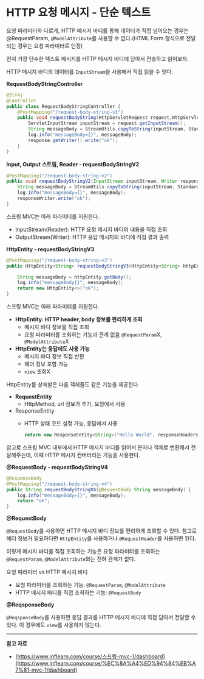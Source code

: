 # HTTP **요청 메시지** - **단순 텍스트**

요청 파라미터와 다르게, HTTP 메시지 바디를 통해 데이터가 직접 넘어오는 경우는 @RequestParam, `@ModelAttribute`를 사용할 수 없다.(HTML Form 형식으로 전달되는 경우는 요청 파라미터로 인정)

먼저 가장 단수한 텍스트 메시지를 HTTP 메시지 바디에 담아서 전송하고 읽어보자.

HTTP 메시지 바디의 데이터를 `InputStream`을 사용해서 직접 읽을 수 잇다.

**RequestBodyStringController**

```java
@Slf4j
@Controller
public class RequestBodyStringController {
    @PostMapping("/request-body-string-v1")
    public void requestBodyString(HttpServletRequest request,HttpServletResponse response) throws IOException {
        ServletInputStream inputStream = request.getInputStream();
        String messageBody = StreamUtils.copyToString(inputStream, StandardCharsets.UTF_8);
        log.info("messageBody={}", messageBody);
        response.getWriter().write("ok");
	}
}
```

**Input, Output 스트림, Reader - requestBodyStringV2**

```java
@PostMapping("/request-body-string-v2")
public void requestBodyStringV2(InputStream inputStream, Writer responseWriter) throws IOException {
    String messageBody = StreamUtils.copyToString(inputStream, StandardCharsets.UTF_8);
    log.info("messageBody={}", messageBody);
    responseWriter.write("ok");
}
```

스프링 MVC는 아래 파라미터를 지원한다.

- InputStream(Reader): HTTP 요청 메시지 바디의 내용을 직접 조회
- OutputStream(Writer): HTTP 응답 메시지의 바디에 직접 결과 출력

**HttpEntity - requestBodyStringV3**

```java
@PostMapping("/request-body-string-v3")
public HttpEntity<String> requestBodyStringV3(HttpEntity<String> httpEntity) throws IOException {

    String messageBody = httpEntity.getBody();
    log.info("messageBody{}", messageBody);
    return new HttpEntity<>("ok");
}
```

스프링 MVC는 아래 파라미터를 지원한다.

- **HttpEntity: HTTP header, body 정보를 편리하게 조회**
    - 메시지 바디 정보를 직접 조회
    - 요청 파라미터를 조회하는 기능과 관계 없음 `@RequestParam`X, `@ModelAttribute`X
- **HttpEntity는 응답에도 사용 가능**
    - 메시지 바디 정보 직접 반환
    - 헤더 정보 포함 가능
    - `view` 조회X

HttpEntity를 상속받은 다음 객체들도 같은 기능을 제공한다.

- **RequestEntity**
    - HttpMethod, url 정보가 추가, 요청에서 사용
- ResponseEntity
    - HTTP 상태 코드 설정 가능, 응답에서 사용
        
        ```java
        return new ResponseEntity<String>("Hello World", responseHeaders, HttpStatus.CREATED)
        ```
        

참고로 스프링 MVC 내부에서 HTTP 메시지 바디를 읽어서 문자나 객체로 변환해서 전달해주는데, 이때 HTTP 메시지 컨버터라는 기능을 사용한다.

**@RequestBody - requestBodyStringV4**

```java
@ResponseBody
@PostMapping("/request-body-string-v4")
public String requestBodyStringV4(@RequestBody String messageBody) {
    log.info("messageBody={}", messageBody);
    return "ok";
}
```

**@RequestBody**

`@RequestBody`를 사용하면 HTTP 메시지 바디 정보를 편리하게 조회할 수 있다. 참고로 헤더 정보가 필요하다면 `HttpEntity`를 사용하거나 `@RequestHeader`를 사용하면 된다.

이렇게 메시지 바디를 직접 조회하는 기능은 요청 파라미터를 조회하는 `@RequestParam`, `@ModelAttribute`와는 전혀 관계가 없다.

요청 파라미터 vs HTTP 메시지 바디

- 요청 파라미터를 조회하는 기능: `@RequestParam`, `@ModelAttribute`
- HTTP 메시지 바디를 직접 조회하는 기능: `@RequestBody`

**@ReqsponseBody**

`@ReqsponseBody`를 사용하면 응답 결과를 HTTP 메시지 바디에 직접 담아서 전달할 수 있다. 이 경우에도 `view`를 사용하지 않는다.

---

**참고 자료**

- [https://www.inflearn.com/course/스프링-mvc-1/dashboard](https://www.inflearn.com/course/%EC%8A%A4%ED%94%84%EB%A7%81-mvc-1/dashboard)
